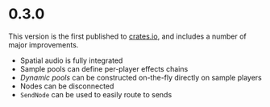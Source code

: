 # 0.3.0

This version is the first published to [crates.io](https://crates.io), and
includes a number of major improvements.

- Spatial audio is fully integrated
- Sample pools can define per-player effects chains
- _Dynamic pools_ can be constructed on-the-fly directly on sample players
- Nodes can be disconnected
- `SendNode` can be used to easily route to sends
